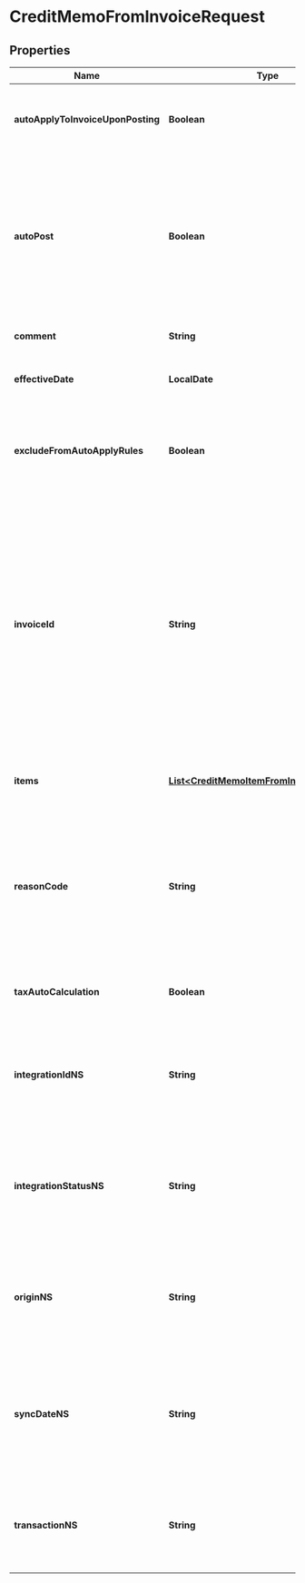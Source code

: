 

# CreditMemoFromInvoiceRequest


## Properties

| Name | Type | Description | Notes |
|------------ | ------------- | ------------- | -------------|
|**autoApplyToInvoiceUponPosting** | **Boolean** | Whether the credit memo automatically applies to the invoice upon posting.  |  [optional] |
|**autoPost** | **Boolean** | Whether to automatically post the credit memo after it is created.  Setting this field to &#x60;true&#x60;, you do not need to separately call the [Post credit memo](https://developer.zuora.com/api-references/api/operation/PUT_PostCreditMemo) operation to post the credit memo.  |  [optional] |
|**comment** | **String** | Comments about the credit memo.  |  [optional] |
|**effectiveDate** | **LocalDate** | The date when the credit memo takes effect.  |  [optional] |
|**excludeFromAutoApplyRules** | **Boolean** | Whether the credit memo is excluded from the rule of automatically applying credit memos to invoices.  |  [optional] |
|**invoiceId** | **String** | The ID of the invoice that the credit memo is created from. * If this field is specified, its value must be the same as the value of the &#x60;invoiceId&#x60; path parameter. Otherwise, its value overrides the value of the &#x60;invoiceId&#x60; path parameter.  * If this field is not specified, the value of the &#x60;invoiceId&#x60; path parameter is used.  |  [optional] |
|**items** | [**List&lt;CreditMemoItemFromInvoiceItemType&gt;**](CreditMemoItemFromInvoiceItemType.md) | Container for items. The maximum number of items is 1,000.  |  [optional] |
|**reasonCode** | **String** | A code identifying the reason for the transaction. The value must be an existing reason code or empty. If you do not specify a value, Zuora uses the default reason code.  |  [optional] |
|**taxAutoCalculation** | **Boolean** | Whether to automatically calculate taxes in the credit memo.  |  [optional] |
|**integrationIdNS** | **String** | ID of the corresponding object in NetSuite. Only available if you have installed the [Zuora Connector for NetSuite](https://www.zuora.com/connect/app/?appId&#x3D;265).  |  [optional] |
|**integrationStatusNS** | **String** | Status of the credit memo&#39;s synchronization with NetSuite. Only available if you have installed the [Zuora Connector for NetSuite](https://www.zuora.com/connect/app/?appId&#x3D;265).  |  [optional] |
|**originNS** | **String** | Origin of the corresponding object in NetSuite. Only available if you have installed the [Zuora Connector for NetSuite](https://www.zuora.com/connect/app/?appId&#x3D;265).  |  [optional] |
|**syncDateNS** | **String** | Date when the credit memo was synchronized with NetSuite. Only available if you have installed the [Zuora Connector for NetSuite](https://www.zuora.com/connect/app/?appId&#x3D;265).  |  [optional] |
|**transactionNS** | **String** | Related transaction in NetSuite. Only available if you have installed the [Zuora Connector for NetSuite](https://www.zuora.com/connect/app/?appId&#x3D;265).  |  [optional] |



